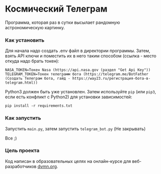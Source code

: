 # Космический Телеграм

Программа, которая раз в сутки высылает рандомную астрономическую картинку.

### Как установить

Для начала надо создать .env файл в директории программы.
Затем, взять API ключи и поместить их в него таким способом (ссылка - место откуда надо брать токен):
```
NASA_TOKEN=Токен Nasa (https://api.nasa.gov (раздел "Get Api Key"))
TELEGRAM_TOKEN=Токен телеграмм бота (https://telegram.me/BotFather (Создать Телеграм бота, гайд - https://way23.ru/регистрация-бота-в-telegram.html))
```

Python3 должен быть уже установлен. 
Затем используйте `pip` (или `pip3`, если есть конфликт с Python2) для установки зависимостей:
```
pip install -r requirements.txt
```

### Как запустить

Запустить `main.py`, затем запустить `telegram_bot.py` (Не закрывать)

Все ;)

### Цель проекта

Код написан в образовательных целях на онлайн-курсе для веб-разработчиков [dvmn.org](https://dvmn.org/).
